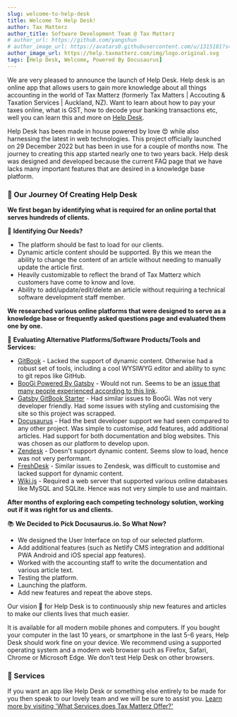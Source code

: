 ```yaml
---
slug: welcome-to-help-desk
title: Welcome To Help Desk!
author: Tax Matterz
author_title: Software Development Team @ Tax Matterz
# author_url: https://github.com/yangshun
# author_image_url: https://avatars0.githubusercontent.com/u/1315101?s=400&v=4
author_image_url: https://help.taxmatterz.com/img/logo.original.svg
tags: [Help Desk, Welcome, Powered By Docusaurus]
---
```


We are very pleased to announce the launch of Help Desk. Help desk is an online app that allows users to gain more knowledge about all things accounting in the world of Tax Matterz (formerly Tax Matters | Accouting & Taxation Services | Auckland, NZ). Want to learn about how to pay your taxes online, what is GST, how to decode your banking transactions etc,  well you can learn this and more on [Help Desk](https://help.taxmatterz.com).

Help Desk has been made in house powered by love 😍 while also harnessing the latest in web technologies. This project officially launched on 29 December 2022 but has been in use for a couple of months now. The journey to creating this app started nearly one to two years back. Help desk was designed and developed because the current FAQ page that we have lacks many important features that are desired in a knowledge base platform. 

### <span class="emoji">📕</span> Our Journey Of Creating Help Desk

**We first began by identifying what is required for an online portal that serves hundreds of clients.**

🤔 **Identifying Our Needs?**
* The platform should be fast to load for our clients.  
* Dynamic article content should be supported. By this we mean the ability to change the content of an article without needing to manually update the article first. 
* Heavily customizable to reflect the brand of Tax Matterz which customers have come to know and love. 
* Ability to add/update/edit/delete an article without requiring a technical software development staff member.  

**We researched various online platforms that were designed to serve as a knowledge base or frequently asked questions page and evaluated them one by one.** 

🚁 **Evaluating Alternative Platforms/Software Products/Tools and Services:**
* [GitBook](https://www.gitbook.com/) - Lacked the support of dynamic content. Otherwise had a robust set of tools, including a cool WYSIWYG editor and ability to sync to git repos like GitHub. 
* [BooGi Powered By Gatsby](https://boogi.netlify.app/) - Would not run. Seems to be an [issue that many people experienced according to this link](https://github.com/filipowm/boogi-cli/issues/21).
* [Gatsby GitBook Starter](https://github.com/hasura/gatsby-gitbook-starter) - Had similar issues to BooGi. Was not very developer friendly. Had some issues with styling and customising the site so this project was scrapped. 
* [Docusaurus](https://docusaurus.io) - Had the best developer support we had seen compared to any other project. Was simple to customise, add features, add additional articles. Had support for both documentation and blog websites. This was chosen as our platform to develop upon. 
* [Zendesk](https://zendesk.com) - Doesn't support dynamic content. Seems slow to load, hence was not very performant.
* [FreshDesk](https://freshdesk.com) - Similar issues to Zendesk, was difficult to customise and lacked support for dynamic content. 
* [Wiki.js](https://js.wiki/) - Required a web server that supported various online databases like MySQL and SQLite. Hence was not very simple to use and maintain.

**After months of exploring each competing technology solution, working out if it was right for us and clients.**

📚 **We Decided to Pick Docusaurus.io. So What Now?**

* We designed the User Interface on top of our selected platform.
* Add additional features (such as Netlify CMS integration and additional PWA Android and iOS special app features).
* Worked with the accounting staff to write the documentation and various article text.
* Testing the platform.
* Launching the platform. 
* Add new features and repeat the above steps. 

Our vision 👀 for Help Desk is to continuously ship new features and articles to make our clients lives that much easier.

It is available for all modern mobile phones and computers. If you bought your computer in the last 10 years, or smartphone in the last 5-6 years, Help Desk should work fine on your device. We recommend using a supported operating system and a modern web browser such as Firefox, Safari, Chrome or Microsoft Edge. We don’t test Help Desk on other browsers.

### <span class="emoji">📣</span> Services  

If you want an app like Help Desk or something else entirely to be made for you then speak to our lovely team and we will be sure to assist you. [Learn more by visiting 'What Services does Tax Matterz Offer?'](/learn-more-about-the-services-we-offer-one)